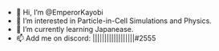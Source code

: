 - 👋 Hi, I’m @EmperorKayobi
- 👀 I’m interested in Particle-in-Cell Simulations and Physics. 
- 🌱 I’m currently learning Japanease.
- 📫 Add me on discord: ||||||||||||||||||#2555

<!---
EmperorKayobi/EmperorKayobi is a ✨ special ✨ repository because its `README.md` (this file) appears on your GitHub profile.
You can click the Preview link to take a look at your changes.
--->
